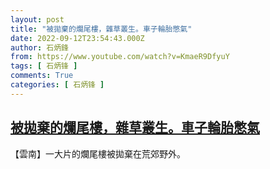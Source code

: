 ```yaml
---
layout: post
title: "被拋棄的爛尾樓，雜草叢生。車子輪胎憋氣"
date: 2022-09-12T23:54:43.000Z
author: 石炳鋒
from: https://www.youtube.com/watch?v=KmaeR9DfyuY
tags: [ 石炳锋 ]
comments: True
categories: [ 石炳锋 ]
---
```

<!--1663026883000-->
[被拋棄的爛尾樓，雜草叢生。車子輪胎憋氣](https://www.youtube.com/watch?v=KmaeR9DfyuY)
------

<div>
【雲南】一大片的爛尾樓被拋棄在荒郊野外。
</div>
